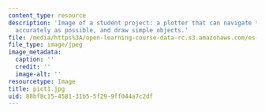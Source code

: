 ```yaml
---
content_type: resource
description: 'Image of a student project: a plotter that can navigate to a point as
  accurately as possible, and draw simple objects.'
file: /media/https%3A/open-learning-course-data-rc.s3.amazonaws.com/es-293-lego-robotics-spring-2007/88bf8c15458131b55f299ff044a7c2df_pict1.jpg
file_type: image/jpeg
image_metadata:
  caption: ''
  credit: ''
  image-alt: ''
resourcetype: Image
title: pict1.jpg
uid: 88bf8c15-4581-31b5-5f29-9ff044a7c2df
---
```

